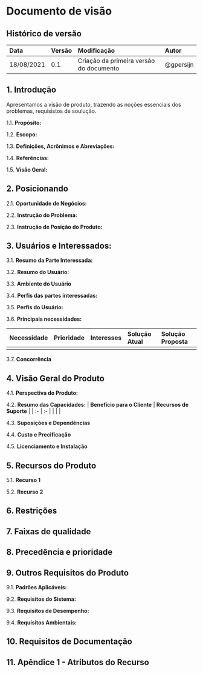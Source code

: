 # Documento de visão

## Histórico de versão
| Data | Versão | Modificação | Autor |
| :- | :- | :- | :- |
| 18/08/2021 | 0.1 | Criação da primeira versão do documento | @gpersijn |

## 1. Introdução 
Apresentamos a visão de produto, trazendo as noções essenciais dos problemas, requisistos de soulução. <!-- estou fazendo uma demonstração para o time A de como funciona o git-->

1.1. **Propósito:**
<!--Determina o propósito deste documento de visão.-->
1.2. **Escopo:**
<!--Descreve brevemente o escopo deste documento de visão, incluindo a quais programas, projetos, aplicativos e processos de negócios o documento está associado. Inclui qualquer outra coisa que este documento afete ou influencie.-->
1.3. **Definições, Acrônimos e Abreviações:**
<!-- Essas informações podem ser fornecidas por referência ao glossário do projeto, que pode ser desenvolvido online no repositório do RM.-->
1.4. **Referências:**
<!-- Lista todos os documentos aos quais o documento de visão faz referência. Identifique cada documento por título, número de relatório (se aplicável), data e organização de publicação-->
1.5. **Visão Geral:**
<!--Descreve conteúdo e organização-->

## 2. Posicionando


2.1. **Oportunidade de Negócios:**

2.2. **Instrução do Problema:**
<!-- O problema de (descreva o problema) afeta (as partes interessadas afetadas pelo problema). O impacto do problema é (qual é o impacto do problema). Uma solução bem sucedida incluiria (lista alguns principais benefícios de uma solução bem sucedida). -->
2.3. **Instrução de Posição do Produto:**
<!-- Para o (cliente alvo) quem (instrução da necessidade ou oportunidade). O (nome do produto) é uma (categoria do produto) que (instrução do principal benefício, isto é, o motivo convincente para comprar). De outro modo (principal alternativa competitiva), nosso produto (instrução da principal diferenciação). -->

## 3. Usuários e Interessados:
<!-- Você deve também identificar os usuários do sistema e assegurar que a comunidade das partes interessadas os represente adequadamente. --> 
<!--  identifica os principais problemas que as partes interessadas e os usuários consideram que a solução proposta deva tratar. Esta seção não descreve as solicitações ou requisitos específicos. -->
3.1. **Resumo da Parte Interessada:**
<!--  
- Nome: Nome do tipo da parte interessada.
- Representa: Descreve brevemente quais pessoas, equipes ou organizações esse tipo de parte interessada representa.
- Função: Descreve brevemente a função que esse tipo de parte interessada desempenha no esforço de desenvolvimento.
-->

3.2. **Resumo do Usuário:**
<!--  
- Nome: Nome do tipo de usuário.
- Descrição: Descreve brevemente o relacionamento desse tipo de usuário com o sistema que está em desenvolvimento.
- Parte Interessada: Lista qual tipo de parte interessada representa esse tipo de usuário.
-->

3.3. **Ambiente do Usuário**
<!-- 
- Quantas pessoas estão envolvidas na conclusão da tarefa? Está sendo alterado?
- Quanto tempo leva um loop de tarefa? Quanto tempo os usuários gastam em cada atividade? Está sendo alterado?
- Quais restrições de ambiente exclusivas afetam o projeto? Por exemplo, os usuários requerem dispositivos remotos, trabalham externamente ou trabalham durante as viagens?
- Quais plataformas de sistema estão em uso atualmente? Existem plataformas futuras planejadas?
- Que outros aplicativos estão em uso? Seu aplicativo precisa se integrar a eles?
-->

3.4. **Perfis das partes interessadas:**
<!-- 
- Descrição: Descreve brevemente o tipo de parte interessada.
- Tipo: qualidade de conhecimento da parte interessada, como "guru", "especialista de negócios" ou "usuário informal." Essa designação pode sugerir a experiência técnica e o grau de sofisticação.
- Responsabilidades: Lista as principais responsabilidades da parte interessada no sistema em desenvolvimento; lista seus interesses como uma parte interessada.
- Critérios de Sucesso: Determina como a parte interessada define o sucesso. Como a parte interessada é recompensada?
- Envolvimento - Descreve como a parte interessada está envolvida no projeto. Onde possível, relate o envolvimento nas funções do processo; por exemplo, uma parte interessada pode ser um revisor de requisitos.
- Entregas: Identifica as entregas adicionais que a parte interessada requer. Esses itens podem ser entregas do projeto ou saída a partir do sistema em desenvolvimento.
- Comentários ou Problemas: Determina os problemas que interferem com o sucesso e quaisquer outras informações relevantes.
-->

3.5. **Perfis do Usuário:**
<!-- 
- Representante: Indica quem representa o usuário para o projeto. (Essa informação será opcional se estiver documentada em algum outro lugar.) Esse representante, geralmente refere-se à parte interessada que representa o conjunto de usuários; por exemplo, Parte Interessada: Parte Interessada1.
- Descrição: Descreve brevemente o tipo de usuário.
- Tipo: qualidade de conhecimento do usuário, como "guru" ou "usuário informal". Essa designação pode sugerir a experiência técnica e o grau de sofisticação.
Responsabilidades: Lista as principais responsabilidades do usuário com respeito ao sistema; por exemplo, determina quem captura os detalhes do cliente, produz relatórios e coordena trabalho, etc.
- Critérios de Sucesso: Determina como o usuário define o sucesso. Como o usuário é recompensado?
- Envolvimento: Descreve como o usuário está envolvido no projeto. Onde possível, relate o envolvimento nas funções do processo; por exemplo, uma parte interessada pode ser um revisor de requisitos.
- Entregas: Identifica as entregas que o usuário produz e para quem.
- Comentários ou Problemas: Determina os problemas que interferem com o sucesso e quaisquer outras informações relevantes. Descreve as tendências que tornam a tarefa do usuário mais fácil ou mais difícil.
-->

3.6. **Principais necessidades:**
<!-- 
- Quais são os motivos para esse problema?
- Como o problema é resolvido agora?
- Quais soluções a parte interessada deseja? 
-->

| **Necessidade** | **Prioridade** | **Interesses** | **Solução Atual** | **Solução Proposta** |
| :- | :- | :- | :- | :- |
|  |  |  |  |  |

3.7. **Concorrência**

## 4. Visão Geral do Produto

4.1. **Perspectiva do Produto:**
<!-- Se o produto for independente e totalmente autocontido, indique-o aqui. Se o produto for um componente de um sistema maior, relacione como esses sistemas interagem -->

4.2. **Resumo das Capacidades:**
| **Benefício para o Cliente** | **Recursos de Suporte** |
| :- | :- |
|  |  |

4.3. **Suposições e Dependências**
<!-- Princípios do projeto e do produto que, se modificados, irão modificar o doc de visão. -->

4.4. **Custo e Precificação**
<!--  podem ser material para o sucesso dos projetos, ou irrelevantes, dependendo da natureza do aplicativo. -->

4.5. **Licenciamento e Instalação**

## 5. Recursos do Produto
<!-- Lista e descreve brevemente os recursos do produto. Os recursos são capacidades de alto nível do sistema que são necessários para entregar benefícios aos usuários. -->
<!-- Em toda esta seção, torne cada recurso relevante para usuários, operadores ou outros sistemas externos. Inclua uma descrição de funções e problemas de usabilidade que devem ser tratados. As seguintes diretrizes se aplicam:
Evite design. Mantenha as descrições do recurso em um nível geral. Foque nas capacidades necessárias e por que (não como) elas devem ser implementadas.
Designe todos os recursos como requisitos de um tipo de recurso específico para fácil referência e rastreamento. -->

5.1. **Recurso 1**

5.2. **Recurso 2**

## 6. Restrições
<!-- Observe todas as restrições de design, restrições externas, como requisitos operacionais ou regulamentares) ou outras dependências. -->

## 7. Faixas de qualidade 
<!-- Requisitos não funcionais -->
<!-- Defina as faixas de qualidade para desempenho, robustez, tolerância a falhas, usabilidade e características similares que o conjunto de recursos não descreve. -->

## 8. Precedência e prioridade

## 9. Outros Requisitos do Produto
9.1. **Padrões Aplicáveis:**
<!--  Padrões que o produto deve estar em conformidade. Ex.: Iso, Acreditação, UNIX... -->

9.2. **Requisitos do Sistema:**
<!-- SO suportados, Plataformas, configurações, memória, dispositivos ... -->

9.3. **Requisitos de Desempenho:**
<!-- Itens como fatores de carga do usuário, largura de banda ou capacidade de comunicação, rendimento, exatidão, confiabilidade ou tempos de resposta  -->

9.4. **Requisitos Ambientais:**
<!-- Condições de uso, ambiente do usuário, disponibilidade do recurso, problemas de manutenção, manipulação de erros e recuperação. -->

## 10. Requisitos de Documentação
<!-- Documentos necessários para o produto. Ex: README, Guias de Uso, Guias de Instalação... -->

## 11. Apêndice 1 - Atributos do Recurso
